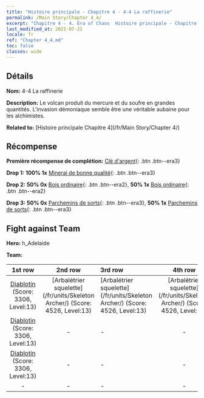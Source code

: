 ```yaml
---
title: "Histoire principale - Chapitre 4 - 4-4 La raffinerie"
permalink: /Main Story/Chapter 4_4/
excerpt: "Chapitre 4 - 4. Era of Chaos  Histoire principale - Chapitre 4_4. 4-4 La raffinerie"
last_modified_at: 2021-07-21
locale: fr
ref: "Chapter 4_4.md"
toc: false
classes: wide
---
```


## Détails

 **Nom:** 4-4 La raffinerie

 **Description:** Le volcan produit du mercure et du soufre en grandes quantités. L'invasion démoniaque semble être une véritable aubaine pour les alchimistes.

 **Related to:** [Histoire principale Chapitre 4](/fr/Main Story/Chapter 4/)

## Récompense

 **Première récompense de complétion:** [Clé d'argent](/ItemsFR/con_693/){: .btn .btn--era3}

 **Drop 1:** **100% 1x** [Minerai de bonne qualité](/ItemsFR/mat_12/){: .btn .btn--era3}

 **Drop 2:** **50% 0x** [Bois ordinaire](/ItemsFR/mat_7/){: .btn .btn--era2}, **50% 1x** [Bois ordinaire](/ItemsFR/mat_7/){: .btn .btn--era2}

 **Drop 3:** **50% 0x** [Parchemins de sorts](/ItemsFR/con_694/){: .btn .btn--era3}, **50% 1x** [Parchemins de sorts](/ItemsFR/con_694/){: .btn .btn--era3}


## Fight against Team
 **Hero:** h_Adelaide

 **Team:**


  | 1st row | 2nd row | 3rd row | 4th row |
  |:----:|:----:|:----|:----:|
  | [Diablotin](/fr/units/Imp/) (Score: 3306, Level:13)  | [Arbalétrier squelette](/fr/units/Skeleton Archer/) (Score: 4526, Level:13)  | [Arbalétrier squelette](/fr/units/Skeleton Archer/) (Score: 4526, Level:13)  | [Arbalétrier squelette](/fr/units/Skeleton Archer/) (Score: 4526, Level:13)  |
  | [Diablotin](/fr/units/Imp/) (Score: 3306, Level:13)  | - | - | - |
  | [Diablotin](/fr/units/Imp/) (Score: 3306, Level:13)  | - | - | - |
  | - | - | - | - |


